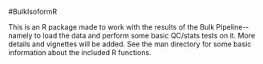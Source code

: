 #BulkIsoformR

This is an R package made to work with the results of the Bulk Pipeline--namely to load the data and perform some basic QC/stats tests on it. More details and vignettes will be added. See the man directory for some basic information about the included R functions.
